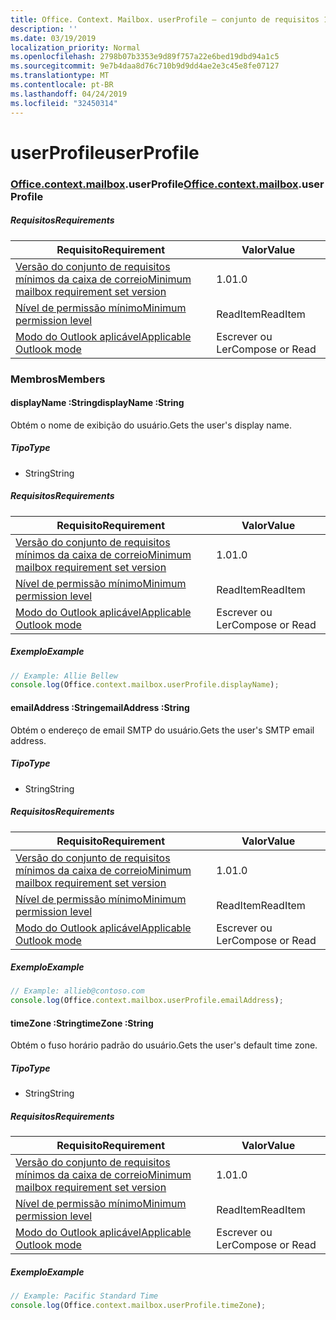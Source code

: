 ```yaml
---
title: Office. Context. Mailbox. userProfile – conjunto de requisitos 1,4
description: ''
ms.date: 03/19/2019
localization_priority: Normal
ms.openlocfilehash: 2798b07b3353e9d89f757a22e6bed19dbd94a1c5
ms.sourcegitcommit: 9e7b4daa8d76c710b9d9dd4ae2e3c45e8fe07127
ms.translationtype: MT
ms.contentlocale: pt-BR
ms.lasthandoff: 04/24/2019
ms.locfileid: "32450314"
---
```

# <a name="userprofile"></a><span data-ttu-id="5a7b2-102">userProfile</span><span class="sxs-lookup"><span data-stu-id="5a7b2-102">userProfile</span></span>

### <a name="officeofficemdcontextofficecontextmdmailboxofficecontextmailboxmduserprofile"></a><span data-ttu-id="5a7b2-103">[Office](Office.md)[.context](Office.context.md)[.mailbox](Office.context.mailbox.md).userProfile</span><span class="sxs-lookup"><span data-stu-id="5a7b2-103">[Office](Office.md)[.context](Office.context.md)[.mailbox](Office.context.mailbox.md).userProfile</span></span>

##### <a name="requirements"></a><span data-ttu-id="5a7b2-104">Requisitos</span><span class="sxs-lookup"><span data-stu-id="5a7b2-104">Requirements</span></span>

|<span data-ttu-id="5a7b2-105">Requisito</span><span class="sxs-lookup"><span data-stu-id="5a7b2-105">Requirement</span></span>| <span data-ttu-id="5a7b2-106">Valor</span><span class="sxs-lookup"><span data-stu-id="5a7b2-106">Value</span></span>|
|---|---|
|[<span data-ttu-id="5a7b2-107">Versão do conjunto de requisitos mínimos da caixa de correio</span><span class="sxs-lookup"><span data-stu-id="5a7b2-107">Minimum mailbox requirement set version</span></span>](/office/dev/add-ins/reference/requirement-sets/outlook-api-requirement-sets)| <span data-ttu-id="5a7b2-108">1.0</span><span class="sxs-lookup"><span data-stu-id="5a7b2-108">1.0</span></span>|
|[<span data-ttu-id="5a7b2-109">Nível de permissão mínimo</span><span class="sxs-lookup"><span data-stu-id="5a7b2-109">Minimum permission level</span></span>](/outlook/add-ins/understanding-outlook-add-in-permissions)| <span data-ttu-id="5a7b2-110">ReadItem</span><span class="sxs-lookup"><span data-stu-id="5a7b2-110">ReadItem</span></span>|
|[<span data-ttu-id="5a7b2-111">Modo do Outlook aplicável</span><span class="sxs-lookup"><span data-stu-id="5a7b2-111">Applicable Outlook mode</span></span>](/outlook/add-ins/#extension-points)| <span data-ttu-id="5a7b2-112">Escrever ou Ler</span><span class="sxs-lookup"><span data-stu-id="5a7b2-112">Compose or Read</span></span>|

### <a name="members"></a><span data-ttu-id="5a7b2-113">Membros</span><span class="sxs-lookup"><span data-stu-id="5a7b2-113">Members</span></span>

####  <a name="displayname-string"></a><span data-ttu-id="5a7b2-114">displayName :String</span><span class="sxs-lookup"><span data-stu-id="5a7b2-114">displayName :String</span></span>

<span data-ttu-id="5a7b2-115">Obtém o nome de exibição do usuário.</span><span class="sxs-lookup"><span data-stu-id="5a7b2-115">Gets the user's display name.</span></span>

##### <a name="type"></a><span data-ttu-id="5a7b2-116">Tipo</span><span class="sxs-lookup"><span data-stu-id="5a7b2-116">Type</span></span>

*   <span data-ttu-id="5a7b2-117">String</span><span class="sxs-lookup"><span data-stu-id="5a7b2-117">String</span></span>

##### <a name="requirements"></a><span data-ttu-id="5a7b2-118">Requisitos</span><span class="sxs-lookup"><span data-stu-id="5a7b2-118">Requirements</span></span>

|<span data-ttu-id="5a7b2-119">Requisito</span><span class="sxs-lookup"><span data-stu-id="5a7b2-119">Requirement</span></span>| <span data-ttu-id="5a7b2-120">Valor</span><span class="sxs-lookup"><span data-stu-id="5a7b2-120">Value</span></span>|
|---|---|
|[<span data-ttu-id="5a7b2-121">Versão do conjunto de requisitos mínimos da caixa de correio</span><span class="sxs-lookup"><span data-stu-id="5a7b2-121">Minimum mailbox requirement set version</span></span>](/office/dev/add-ins/reference/requirement-sets/outlook-api-requirement-sets)| <span data-ttu-id="5a7b2-122">1.0</span><span class="sxs-lookup"><span data-stu-id="5a7b2-122">1.0</span></span>|
|[<span data-ttu-id="5a7b2-123">Nível de permissão mínimo</span><span class="sxs-lookup"><span data-stu-id="5a7b2-123">Minimum permission level</span></span>](/outlook/add-ins/understanding-outlook-add-in-permissions)| <span data-ttu-id="5a7b2-124">ReadItem</span><span class="sxs-lookup"><span data-stu-id="5a7b2-124">ReadItem</span></span>|
|[<span data-ttu-id="5a7b2-125">Modo do Outlook aplicável</span><span class="sxs-lookup"><span data-stu-id="5a7b2-125">Applicable Outlook mode</span></span>](/outlook/add-ins/#extension-points)| <span data-ttu-id="5a7b2-126">Escrever ou Ler</span><span class="sxs-lookup"><span data-stu-id="5a7b2-126">Compose or Read</span></span>|

##### <a name="example"></a><span data-ttu-id="5a7b2-127">Exemplo</span><span class="sxs-lookup"><span data-stu-id="5a7b2-127">Example</span></span>

```javascript
// Example: Allie Bellew
console.log(Office.context.mailbox.userProfile.displayName);
```

####  <a name="emailaddress-string"></a><span data-ttu-id="5a7b2-128">emailAddress :String</span><span class="sxs-lookup"><span data-stu-id="5a7b2-128">emailAddress :String</span></span>

<span data-ttu-id="5a7b2-129">Obtém o endereço de email SMTP do usuário.</span><span class="sxs-lookup"><span data-stu-id="5a7b2-129">Gets the user's SMTP email address.</span></span>

##### <a name="type"></a><span data-ttu-id="5a7b2-130">Tipo</span><span class="sxs-lookup"><span data-stu-id="5a7b2-130">Type</span></span>

*   <span data-ttu-id="5a7b2-131">String</span><span class="sxs-lookup"><span data-stu-id="5a7b2-131">String</span></span>

##### <a name="requirements"></a><span data-ttu-id="5a7b2-132">Requisitos</span><span class="sxs-lookup"><span data-stu-id="5a7b2-132">Requirements</span></span>

|<span data-ttu-id="5a7b2-133">Requisito</span><span class="sxs-lookup"><span data-stu-id="5a7b2-133">Requirement</span></span>| <span data-ttu-id="5a7b2-134">Valor</span><span class="sxs-lookup"><span data-stu-id="5a7b2-134">Value</span></span>|
|---|---|
|[<span data-ttu-id="5a7b2-135">Versão do conjunto de requisitos mínimos da caixa de correio</span><span class="sxs-lookup"><span data-stu-id="5a7b2-135">Minimum mailbox requirement set version</span></span>](/office/dev/add-ins/reference/requirement-sets/outlook-api-requirement-sets)| <span data-ttu-id="5a7b2-136">1.0</span><span class="sxs-lookup"><span data-stu-id="5a7b2-136">1.0</span></span>|
|[<span data-ttu-id="5a7b2-137">Nível de permissão mínimo</span><span class="sxs-lookup"><span data-stu-id="5a7b2-137">Minimum permission level</span></span>](/outlook/add-ins/understanding-outlook-add-in-permissions)| <span data-ttu-id="5a7b2-138">ReadItem</span><span class="sxs-lookup"><span data-stu-id="5a7b2-138">ReadItem</span></span>|
|[<span data-ttu-id="5a7b2-139">Modo do Outlook aplicável</span><span class="sxs-lookup"><span data-stu-id="5a7b2-139">Applicable Outlook mode</span></span>](/outlook/add-ins/#extension-points)| <span data-ttu-id="5a7b2-140">Escrever ou Ler</span><span class="sxs-lookup"><span data-stu-id="5a7b2-140">Compose or Read</span></span>|

##### <a name="example"></a><span data-ttu-id="5a7b2-141">Exemplo</span><span class="sxs-lookup"><span data-stu-id="5a7b2-141">Example</span></span>

```javascript
// Example: allieb@contoso.com
console.log(Office.context.mailbox.userProfile.emailAddress);
```

####  <a name="timezone-string"></a><span data-ttu-id="5a7b2-142">timeZone :String</span><span class="sxs-lookup"><span data-stu-id="5a7b2-142">timeZone :String</span></span>

<span data-ttu-id="5a7b2-143">Obtém o fuso horário padrão do usuário.</span><span class="sxs-lookup"><span data-stu-id="5a7b2-143">Gets the user's default time zone.</span></span>

##### <a name="type"></a><span data-ttu-id="5a7b2-144">Tipo</span><span class="sxs-lookup"><span data-stu-id="5a7b2-144">Type</span></span>

*   <span data-ttu-id="5a7b2-145">String</span><span class="sxs-lookup"><span data-stu-id="5a7b2-145">String</span></span>

##### <a name="requirements"></a><span data-ttu-id="5a7b2-146">Requisitos</span><span class="sxs-lookup"><span data-stu-id="5a7b2-146">Requirements</span></span>

|<span data-ttu-id="5a7b2-147">Requisito</span><span class="sxs-lookup"><span data-stu-id="5a7b2-147">Requirement</span></span>| <span data-ttu-id="5a7b2-148">Valor</span><span class="sxs-lookup"><span data-stu-id="5a7b2-148">Value</span></span>|
|---|---|
|[<span data-ttu-id="5a7b2-149">Versão do conjunto de requisitos mínimos da caixa de correio</span><span class="sxs-lookup"><span data-stu-id="5a7b2-149">Minimum mailbox requirement set version</span></span>](/office/dev/add-ins/reference/requirement-sets/outlook-api-requirement-sets)| <span data-ttu-id="5a7b2-150">1.0</span><span class="sxs-lookup"><span data-stu-id="5a7b2-150">1.0</span></span>|
|[<span data-ttu-id="5a7b2-151">Nível de permissão mínimo</span><span class="sxs-lookup"><span data-stu-id="5a7b2-151">Minimum permission level</span></span>](/outlook/add-ins/understanding-outlook-add-in-permissions)| <span data-ttu-id="5a7b2-152">ReadItem</span><span class="sxs-lookup"><span data-stu-id="5a7b2-152">ReadItem</span></span>|
|[<span data-ttu-id="5a7b2-153">Modo do Outlook aplicável</span><span class="sxs-lookup"><span data-stu-id="5a7b2-153">Applicable Outlook mode</span></span>](/outlook/add-ins/#extension-points)| <span data-ttu-id="5a7b2-154">Escrever ou Ler</span><span class="sxs-lookup"><span data-stu-id="5a7b2-154">Compose or Read</span></span>|

##### <a name="example"></a><span data-ttu-id="5a7b2-155">Exemplo</span><span class="sxs-lookup"><span data-stu-id="5a7b2-155">Example</span></span>

```javascript
// Example: Pacific Standard Time
console.log(Office.context.mailbox.userProfile.timeZone);
```
